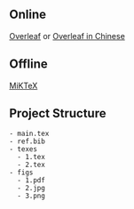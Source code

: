 ## Online

[Overleaf](https://www.overleaf.com/) or [Overleaf in Chinese](https://cn.overleaf.com/)

## Offline

[MiKTeX](https://miktex.org/)

## Project Structure

```
- main.tex
- ref.bib
- texes
  - 1.tex
  - 2.tex
- figs
  - 1.pdf
  - 2.jpg
  - 3.png
```